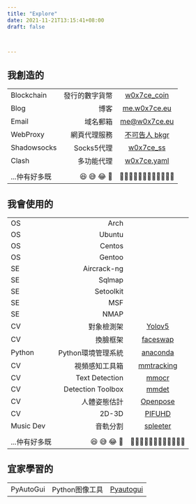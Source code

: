 ```yaml
---
title: "Explore"
date: 2021-11-21T13:15:41+08:00
draft: false



---
```


## 我**創造**的
|  | | |
| :-----| ----: | :----: |
| Blockchain | 發行的數字貨幣 | <a href="https://ropsten.etherscan.io/token/tokenholderchart/0xbe6ee11f5955e89b000b66b25cab6a2cc0b00fe2">w0x7ce_coin</a>  |
| Blog | 博客 | <a href="https://me.w0x7ce.eu/">me.w0x7ce.eu</a> |
| Email | 域名郵箱 | <a>me@w0x7ce.eu</a> |
| WebProxy | 網頁代理服務 | <a href="https://google.bkgr.workers.dev/">不可告人 bkgr</a> |
| Shadowsocks | Socks5代理 | <a href="">w0x7ce_ss</a> |
| Clash | 多功能代理 | <a href="https://me.w0x7ce.eu/clash.yaml">w0x7ce.yaml</a> |
||||
|...仲有好多既|😆 😅 😂 🤣|🧑🏿‍🦲🧑🏾‍🦲🧑🏼‍🦲🧑🏻‍🦲|

## 我**會使用的**
|  | | |
| :-----| ----: | :----: |
| OS | Arch ||
| OS | Ubuntu ||
| OS | Centos ||
| OS | Gentoo ||
| SE | Aircrack-ng ||
| SE | Sqlmap ||
| SE | Setoolkit ||
| SE | MSF ||
| SE | NMAP ||
| CV |對象檢測架|<a href="https://github.com/ultralytics/yolov5">Yolov5</a>|
| CV|換臉框架|<a href="https://faceswap.dev/">faceswap</a>|
| Python |Python環境管理系統|<a href="https://www.anaconda.com/">anaconda</a>|
| CV|視頻感知工具箱|<a href="https://github.com/open-mmlab/mmtracking">mmtracking</a>|
| CV|Text Detection|<a href="https://github.com/open-mmlab/mmocr">mmocr</a>|
| CV |Detection Toolbox|<a href="https://github.com/open-mmlab/mmdetection">mmdet</a>|
| CV|人體姿態估計|<a href="https://github.com/CMU-Perceptual-Computing-Lab/openpose">Openpose</a>|
| CV|2D-3D|<a href="https://github.com/facebookresearch/pifuhd">PIFUHD</a>|
| Music Dev |音軌分割|<a href="https://github.com/deezer/spleeter">spleeter</a>|
||||
|...仲有好多既|😆 😅 😂 🤣|🧑🏿‍🦲🧑🏾‍🦲🧑🏼‍🦲🧑🏻‍🦲|



## 宜家**學習的**
|  | | |
| :-----| ----: | :----: |
| PyAutoGui | Python图像工具 |<a href="https://pyautogui.readthedocs.io/en/latest/">Pyautogui</a>|
